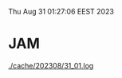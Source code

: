 Thu Aug 31 01:27:06 EEST 2023
# JAM
<a href='./cache/202308/31_01.log'>./cache/202308/31_01.log</a>
